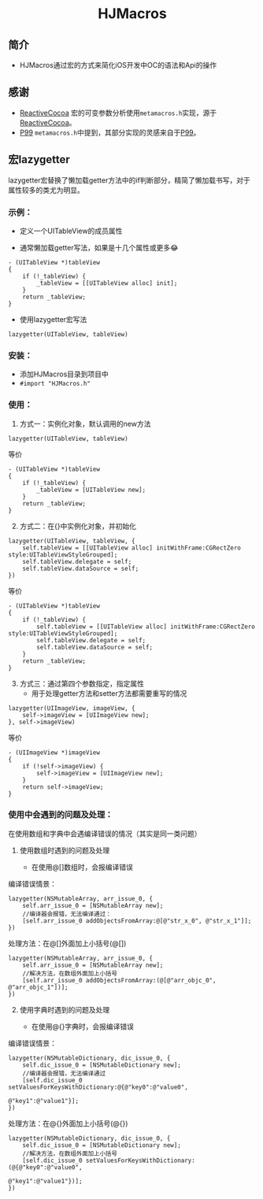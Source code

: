 
<h1 align = "center">HJMacros</h1>

## 简介
- HJMacros通过宏的方式来简化iOS开发中OC的语法和Api的操作

## 感谢
- [ReactiveCocoa](https://github.com/ReactiveCocoa/ReactiveCocoa)
宏的可变参数分析使用`metamacros.h`实现，源于[ReactiveCocoa](https://github.com/ReactiveCocoa/ReactiveCocoa)。
- [P99](http://p99.gforge.inria.fr/)
`metamacros.h`中提到，其部分实现的灵感来自于[P99](http://p99.gforge.inria.fr/)。

## 宏lazygetter
lazygetter宏替换了懒加载getter方法中的if判断部分，精简了懒加载书写，对于属性较多的类尤为明显。

### 示例：

- 定义一个UITableView的成员属性

- 通常懒加载getter写法，如果是十几个属性或更多😂

```
- (UITableView *)tableView
{
    if (!_tableView) {
        _tableView = [[UITableView alloc] init];
    }
    return _tableView;
}
``` 
- 使用lazygetter宏写法

```
lazygetter(UITableView, tableView)
```

### 安装：

- 添加HJMacros目录到项目中
- `#import "HJMacros.h"`

### 使用：

1. 方式一：实例化对象，默认调用的new方法
    
```
lazygetter(UITableView, tableView)
```
等价

```
- (UITableView *)tableView
{
    if (!_tableView) {
        _tableView = [UITableView new];
    }
    return _tableView;
}
```

2. 方式二：在{}中实例化对象，并初始化


```
lazygetter(UITableView, tableView, {
    self.tableView = [[UITableView alloc] initWithFrame:CGRectZero style:UITableViewStyleGrouped];
    self.tableView.delegate = self;
    self.tableView.dataSource = self;
})
```

等价

```
- (UITableView *)tableView
{
    if (!_tableView) {
        self.tableView = [[UITableView alloc] initWithFrame:CGRectZero style:UITableViewStyleGrouped];
        self.tableView.delegate = self;
        self.tableView.dataSource = self;
    }
    return _tableView;
}
```

3. 方式三：通过第四个参数指定，指定属性
    - 用于处理getter方法和setter方法都需要重写的情况


```
lazygetter(UIImageView, imageView, {
    self->imageView = [UIImageView new];
}, self->imageView)
```

等价

```
- (UIImageView *)imageView
{
    if (!self->imageView) {
        self->imageView = [UIImageView new];
    }
    return self->imageView;
}
```
### 使用中会遇到的问题及处理：

在使用数组和字典中会遇编译错误的情况（其实是同一类问题）

1. 使用数组时遇到的问题及处理

    - 在使用@[]数组时，会报编译错误

编译错误情景：
```
lazygetter(NSMutableArray, arr_issue_0, {
    self.arr_issue_0 = [NSMutableArray new];
    //编译器会报错，无法编译通过：
    [self.arr_issue_0 addObjectsFromArray:@[@"str_x_0", @"str_x_1"]];
})
```
处理方法：在@[]外面加上小括号(@[])

```
lazygetter(NSMutableArray, arr_issue_0, {
    self.arr_issue_0 = [NSMutableArray new];
    //解决方法，在数组外面加上小括号
    [self.arr_issue_0 addObjectsFromArray:(@[@"arr_objc_0", @"arr_objc_1"])];
})
```


2. 使用字典时遇到的问题及处理
    
    - 在使用@{}字典时，会报编译错误

编译错误情景：

```
lazygetter(NSMutableDictionary, dic_issue_0, {
    self.dic_issue_0 = [NSMutableDictionary new];
    //编译器会报错，无法编译通过
    [self.dic_issue_0 setValuesForKeysWithDictionary:@{@"key0":@"value0",
                                                        @"key1":@"value1"}];
})

```

处理方法：在@{}外面加上小括号(@{})

```
lazygetter(NSMutableDictionary, dic_issue_0, {
    self.dic_issue_0 = [NSMutableDictionary new];
    //解决方法，在数组外面加上小括号
    [self.dic_issue_0 setValuesForKeysWithDictionary:(@{@"key0":@"value0",
                                                        @"key1":@"value1"})];
})
```

